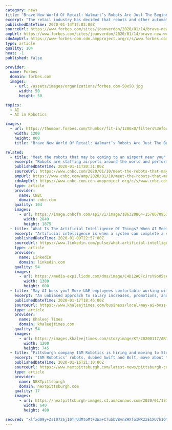 ```yaml
---
category: news
title: "Brave New World Of Retail: Walmart’s Robots Are Just The Beginning"
excerpt: "The retail industry has decided that robots and other automated inventory systems are better than humans for certain tasks."
publishedDateTime: 2020-01-14T12:03:00Z
sourceUrl: https://www.forbes.com/sites/joanverdon/2020/01/14/brave-new-world-of-retail-walmarts-robots-are-just-the-beginning/
ampUrl: https://www.forbes.com/sites/joanverdon/2020/01/14/brave-new-world-of-retail-walmarts-robots-are-just-the-beginning/amp/
cdnAmpUrl: https://www-forbes-com.cdn.ampproject.org/c/s/www.forbes.com/sites/joanverdon/2020/01/14/brave-new-world-of-retail-walmarts-robots-are-just-the-beginning/amp/
type: article
quality: 104
heat: -1
published: false

provider:
  name: Forbes
  domain: forbes.com
  images:
    - url: /assets/images/organizations/forbes.com-50x50.jpg
      width: 50
      height: 50

topics:
  - AI
  - AI in Robotics

images:
  - url: https://thumbor.forbes.com/thumbor/fit-in/1200x0/filters%3Aformat%28jpg%29/https%3A%2F%2Fspecials-images.forbesimg.com%2Fimageserve%2F5e1d4c40a854780006e876f0%2F0x0.jpg%3FcropX1%3D0%26cropX2%3D4032%26cropY1%3D202%26cropY2%3D2890
    width: 1200
    height: 800
    title: "Brave New World Of Retail: Walmart’s Robots Are Just The Beginning"

related:
  - title: "Meet the robots that may be coming to an airport near you"
    excerpt: "Robots are staffing airports around the world and performing such tasks as check-in, security and concierge services. Nearly half of the world’s airlines and 32% of its airports are seeking a partner to further investigate robotics and automated vehicles in the next three years,"
    publishedDateTime: 2020-01-11T20:31:00Z
    sourceUrl: https://www.cnbc.com/2020/01/10/meet-the-robots-that-may-be-coming-to-an-airport-near-you.html
    ampUrl: https://www.cnbc.com/amp/2020/01/10/meet-the-robots-that-may-be-coming-to-an-airport-near-you.html
    cdnAmpUrl: https://www-cnbc-com.cdn.ampproject.org/c/s/www.cnbc.com/amp/2020/01/10/meet-the-robots-that-may-be-coming-to-an-airport-near-you.html
    type: article
    provider:
      name: CNBC
      domain: cnbc.com
    quality: 104
    images:
      - url: https://image.cnbcfm.com/api/v1/image/106328864-1578670951519preview-1.jpg?v=1578671880
        width: 2849
        height: 1875
  - title: "What Is The Artificial Intelligence Of Things? When AI Meets IoT"
    excerpt: "Artificial intelligence is when a system can complete a set of tasks or learn from data ... and then an AI system to make decisions about the data the internet of things devices are gathering. Autonomous Delivery Robots Similar to how AIoT is used with autonomous vehicles, autonomous delivery robots are another example of AIoT in action."
    publishedDateTime: 2020-01-09T22:57:00Z
    sourceUrl: https://www.linkedin.com/pulse/what-artificial-intelligence-things-when-ai-meets-iot-bernard-marr
    type: article
    provider:
      name: LinkedIn
      domain: linkedin.com
    quality: 54
    images:
      - url: https://media-exp1.licdn.com/dms/image/C4D12AQFcJrsY9oO5sA/article-cover_image-shrink_600_2000/0?e=1584576000&v=beta&t=9V4fZAxAQk2u92wAtP5M3eJEgisdnVi4vS1LIzjbvig
        width: 1380
        height: 600
  - title: "May AI boss you? More UAE employees comfortable working with robots"
    excerpt: "An unbiased approach to salary increases, promotions, and hiring are some of the reasons why artificial intelligence-enabled robots will make good managers in the workforce, a new study has discovered. Results from the second annual AI at Work study, conducted by Oracle and Future Workplace, revealed that the use of AI is becoming more ..."
    publishedDateTime: 2020-01-17T18:46:00Z
    sourceUrl: https://www.khaleejtimes.com/business/local/may-ai-boss-you-more-uae-employees-comfortable-working-with-robots
    type: article
    provider:
      name: Khaleej Times
      domain: khaleejtimes.com
    quality: 54
    images:
      - url: https://images.khaleejtimes.com/storyimage/KT/20200117/ARTICLE/200119369/AR/0/AR-200119369.jpg&NCS_modified=&exif=.jpg
        width: 1200
        height: 745
  - title: "Pittsburgh company IAM Robotics is hiring and moving to Strip District’s Robotics Row"
    excerpt: "IAM Robotics’ robots, dubbed Swift and Bolt, move about the warehouse floor completely on their own. “We have the only robots that can drive around a warehouse and pick up items off of a shelf by themselves, using computer vision and their own ability to see,” says IAM Robotics founder Tom Galluzzo. The robots then add those items to a ..."
    publishedDateTime: 2020-01-16T21:10:00Z
    sourceUrl: https://www.nextpittsburgh.com/latest-news/pittsburgh-company-iam-robotics-is-hiring-and-moving-to-strip-districts-robotics-row/
    type: article
    provider:
      name: NEXTpittsburgh
      domain: nextpittsburgh.com
    quality: 17
    images:
      - url: https://nextpittsburgh-images.s3.amazonaws.com/2020/01/15143003/unnamed-1-640x480.jpg
        width: 640
        height: 480

secured: "xlfxd09y+ZsI0726j10TrUdMtoMtF3Wa+C7uSbVBvnZHXfoIWX2zE1XU7h1QtCnYdI9Kqk3bXg8ZSueht93CCU7X35lKz9TTlGEOnfUt0KO51KYKXohQTrKM/fDB015u+fYFu1zZiGBIAWeWzb4T/uzKGl3BZNLdaC6sxVmfEpHUvTw9TBSvVIydttGpLLsVgzoBxVUUSQQPCZ7k4iXbEI2yre8t+NNC+ZAA/4DgT6MlsP2SxKTicsEqA5iL2Azl0j0C3VMSAkB8CS5PqqcYvQfWwaZOGcMdTMy0/b10bBytDypUm6Z0sJlHkSnU8TU2b3RhVwcdkXqjII1N8Wsv4ix2MTehri4WwWTYLl+a85b74xsTSNaUto9ZpdzmvisUTy89AnNopYnY3unSDjOg0cSDXBRSdNKTOKprm6MDlANjbEqS1uVTAj5FVpoqkJK97DIyCjTj848fEIg3QZNL/g==;mvF4ZViVdurEdz1Kj0jk+w=="
---
```


